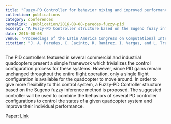 ```yaml
---
title: "Fuzzy-PD Controller for behavior mixing and improved performance in quadcopter attitude control systems"
collection: publications
category: conferences
permalink: /publication/2016-08-08-paredes-fuzzy-pid
excerpt: "A Fuzzy-PD Controller structure based on the Sugeno fuzzy inference method is proposed to combine the behaviors of several PD controller configurations to control the states of a given quadcopter system and improve their individual performance."
date: 2016-08-08
venue: 'Proceedings of the Latin America Congress on Computational Intelligence'
citation: "J. A. Paredes, C. Jacinto, R. Ramirez, I. Vargas, and L. Trujillano, &quot;Fuzzy-PD Controller for behavior mixing and improved performance in quadcopter attitude control systems,&quot; in <i>Proc. Latin Amer. Conf. Comput. Intell. (LA-CCI),</i> IEEE, 2016, pp. 1–6."
---
```


The PID controllers featured in several commercial and industrial quadcopters present a simple framework which trivializes the control configuration process for these systems. However, since PID gains remain unchanged throughout the entire flight operation, only a single flight configuration is available for the quadcopter to move around. In order to give more flexibility to this control system, a Fuzzy-PD Controller structure based on the Sugeno fuzzy inference method is proposed. The suggested controller will be used to combine the behaviors of several PD controller configurations to control the states of a given quadcopter system and improve their individual performance.

Paper: <a href = "https://ieeexplore.ieee.org/document/7885728"> Link </a>
